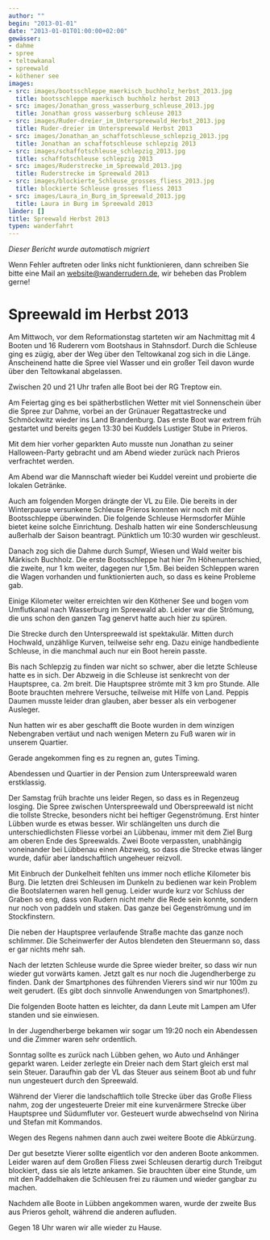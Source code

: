 ```yaml
---
author: ""
begin: "2013-01-01"
date: "2013-01-01T01:00:00+02:00"
gewässer:
- dahme
- spree
- teltowkanal
- spreewald
- köthener see
images:
- src: images/bootsschleppe_maerkisch_buchholz_herbst_2013.jpg
  title: bootsschleppe maerkisch buchholz herbst 2013
- src: images/Jonathan_gross_wasserburg_schleuse_2013.jpg
  title: Jonathan gross wasserburg schleuse 2013
- src: images/Ruder-dreier_im_Unterspreewald_Herbst_2013.jpg
  title: Ruder-dreier im Unterspreewald Herbst 2013
- src: images/Jonathan_an_schaffotschleuse_schlepzig_2013.jpg
  title: Jonathan an schaffotschleuse schlepzig 2013
- src: images/schaffotschleuse_schlepzig_2013.jpg
  title: schaffotschleuse schlepzig 2013
- src: images/Ruderstrecke_im_Spreewald_2013.jpg
  title: Ruderstrecke im Spreewald 2013
- src: images/blockierte_Schleuse_grosses_fliess_2013.jpg
  title: blockierte Schleuse grosses fliess 2013
- src: images/Laura_in_Burg_im_Spreewald_2013.jpg
  title: Laura in Burg im Spreewald 2013
länder: []
title: Spreewald Herbst 2013
typen: wanderfahrt
---
```



*Dieser Bericht wurde automatisch migriert*

Wenn Fehler auftreten oder links nicht funktionieren, dann schreiben Sie bitte eine Mail an website@wanderrudern.de, wir beheben das Problem gerne!



# Spreewald im Herbst 2013


Am Mittwoch, vor dem Reformationstag starteten wir am Nachmittag mit 4 Booten und 16 Ruderern vom Bootshaus in Stahnsdorf. Durch die Schleuse ging es zügig, aber der Weg über den Teltowkanal zog sich in die Länge. Anscheinend hatte die Spree viel Wasser und ein großer Teil davon wurde über den Teltowkanal abgelassen.

Zwischen 20 und 21 Uhr trafen alle Boot bei der RG Treptow ein.

Am Feiertag ging es bei spätherbstlichen Wetter mit viel Sonnenschein über die Spree zur Dahme, vorbei an der Grünauer Regattastrecke und Schmöckwitz wieder ins Land Brandenburg. Das erste Boot war extrem früh gestartet und bereits gegen 13:30 bei Kuddels Lustiger Stube in Prieros.

Mit dem hier vorher geparkten Auto musste nun Jonathan zu seiner Halloween-Party gebracht und am Abend wieder zurück nach Prieros verfrachtet werden.

Am Abend war die Mannschaft wieder bei Kuddel vereint und probierte die lokalen Getränke.

Auch am folgenden Morgen drängte der VL zu Eile. Die bereits in der Winterpause versunkene Schleuse Prieros konnten wir noch mit der Bootsschleppe überwinden. Die folgende Schleuse Hermsdorfer Mühle bietet keine solche Einrichtung. Deshalb hatten wir eine Sonderschleusung außerhalb der Saison beantragt. Pünktlich um 10:30 wurden wir geschleust.

Danach zog sich die Dahme durch Sumpf, Wiesen und Wald weiter bis Märkisch Buchholz. Die erste Bootsschleppe hat hier 7m Höhenunterschied, die zweite, nur 1 km weiter, dagegen nur 1,5m. Bei beiden Schleppen waren die Wagen vorhanden und funktionierten auch, so dass es keine Probleme gab.

Einige Kilometer weiter erreichten wir den Köthener See und bogen vom Umflutkanal nach Wasserburg im Spreewald ab. Leider war die Strömung, die uns schon den ganzen Tag genervt hatte auch hier zu spüren.

Die Strecke durch den Unterspreewald ist spektakulär. Mitten durch Hochwald, unzählige Kurven, teilweise sehr eng. Dazu einige handbediente Schleuse, in die manchmal auch nur ein Boot herein passte.

Bis nach Schlepzig zu finden war nicht so schwer, aber die letzte Schleuse hatte es in sich. Der Abzweig in die Schleuse ist senkrecht von der Hauptspree, ca. 2m breit. Die Hauptspree strömte mit 3 km pro Stunde. Alle Boote brauchten mehrere Versuche, teilweise mit Hilfe von Land. Peppis Daumen musste leider dran glauben, aber besser als ein verbogener Ausleger.

Nun hatten wir es aber geschafft die Boote wurden in dem winzigen Nebengraben vertäut und nach wenigen Metern zu Fuß waren wir in unserem Quartier.

Gerade angekommen fing es zu regnen an, gutes Timing.

Abendessen und Quartier in der Pension zum Unterspreewald waren erstklassig.

Der Samstag früh brachte uns leider Regen, so dass es in Regenzeug losging. Die Spree zwischen Unterspreewald und Oberspreewald ist nicht die tollste Strecke, besonders nicht bei heftiger Gegenströmung. Erst hinter Lübben wurde es etwas besser. Wir schlängelten uns durch die unterschiedlichsten Fliesse vorbei an Lübbenau, immer mit dem Ziel Burg am oberen Ende des Spreewalds. Zwei Boote verpassten, unabhängig voneinander bei Lübbenau einen Abzweig, so dass die Strecke etwas länger wurde, dafür aber landschaftlich ungeheuer reizvoll.

Mit Einbruch der Dunkelheit fehlten uns immer noch etliche Kilometer bis Burg. Die letzten drei Schleusen im Dunkeln zu bedienen war kein Problem die Bootslaternen waren hell genug. Leider wurde kurz vor Schluss der Graben so eng, dass von Rudern nicht mehr die Rede sein konnte, sondern nur noch von paddeln und staken. Das ganze bei Gegenströmung und im Stockfinstern.

Die neben der Hauptspree verlaufende Straße machte das ganze noch schlimmer. Die Scheinwerfer der Autos blendeten den Steuermann so, dass er gar nichts mehr sah.

Nach der letzten Schleuse wurde die Spree wieder breiter, so dass wir nun wieder gut vorwärts kamen. Jetzt galt es nur noch die Jugendherberge zu finden. Dank der Smartphones des führenden Vierers sind wir nur 100m zu weit gerudert. (Es gibt doch sinnvolle Anwendungen von Smartphones!).

Die folgenden Boote hatten es leichter, da dann Leute mit Lampen am Ufer standen und sie einwiesen.

In der Jugendherberge bekamen wir sogar um 19:20 noch ein Abendessen und die Zimmer waren sehr ordentlich.

Sonntag sollte es zurück nach Lübben gehen, wo Auto und Anhänger geparkt waren. Leider zerlegte ein Dreier nach dem Start gleich erst mal sein Steuer. Daraufhin gab der VL das Steuer aus seinem Boot ab und fuhr nun ungesteuert durch den Spreewald.

Während der Vierer die landschaftlich tolle Strecke über das Große Fliess nahm, zog der ungesteuerte Dreier mit eine kurvenärmere Strecke über Hauptspree und Südumfluter vor. Gesteuert wurde abwechselnd von Nirina und Stefan mit Kommandos.

Wegen des Regens nahmen dann auch zwei weitere Boote die Abkürzung.

Der gut besetzte Vierer sollte eigentlich vor den anderen Boote ankommen. Leider waren auf dem Großen Fliess zwei Schleusen derartig durch Treibgut blockiert, dass sie als letzte ankamen. Sie brauchten über eine Stunde, um mit den Paddelhaken die Schleusen frei zu räumen und wieder gangbar zu machen.

Nachdem alle Boote in Lübben angekommen waren, wurde der zweite Bus aus Prieros geholt, während die anderen aufluden.

Gegen 18 Uhr waren wir alle wieder zu Hause.
